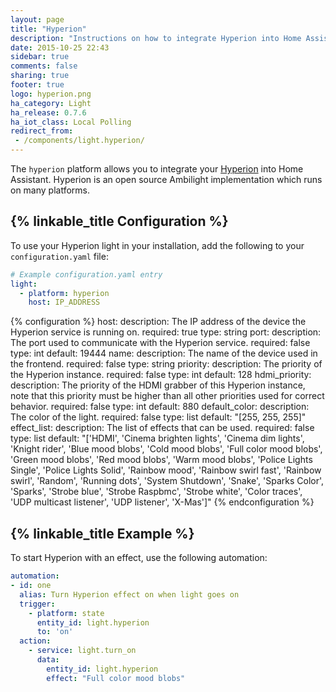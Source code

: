 ```yaml
---
layout: page
title: "Hyperion"
description: "Instructions on how to integrate Hyperion into Home Assistant."
date: 2015-10-25 22:43
sidebar: true
comments: false
sharing: true
footer: true
logo: hyperion.png
ha_category: Light
ha_release: 0.7.6
ha_iot_class: Local Polling
redirect_from:
 - /components/light.hyperion/
---
```


The `hyperion` platform allows you to integrate your [Hyperion](https://hyperion-project.org/wiki) into Home Assistant. Hyperion is an open source Ambilight implementation which runs on many platforms.

## {% linkable_title Configuration %}

To use your Hyperion light in your installation, add the following to your `configuration.yaml` file:

```yaml
# Example configuration.yaml entry
light:
  - platform: hyperion
    host: IP_ADDRESS
```

{% configuration %}
  host:
    description: The IP address of the device the Hyperion service is running on.
    required: true
    type: string
  port:
    description: The port used to communicate with the Hyperion service.
    required: false
    type: int
    default: 19444
  name:
    description: The name of the device used in the frontend.
    required: false
    type: string
  priority:
    description: The priority of the Hyperion instance.
    required: false
    type: int
    default: 128
  hdmi_priority:
    description: The priority of the HDMI grabber of this Hyperion instance, note that this priority must be higher than all other priorities used for correct behavior.
    required: false
    type: int
    default: 880
  default_color:
    description: The color of the light.
    required: false
    type: list
    default: "[255, 255, 255]"
  effect_list:
    description: The list of effects that can be used.
    required: false
    type: list
    default: "['HDMI', 'Cinema brighten lights', 'Cinema dim lights', 'Knight rider', 'Blue mood blobs', 'Cold mood blobs', 'Full color mood blobs', 'Green mood blobs', 'Red mood blobs', 'Warm mood blobs', 'Police Lights Single', 'Police Lights Solid', 'Rainbow mood', 'Rainbow swirl fast', 'Rainbow swirl', 'Random', 'Running dots', 'System Shutdown', 'Snake', 'Sparks Color', 'Sparks', 'Strobe blue', 'Strobe Raspbmc', 'Strobe white', 'Color traces', 'UDP multicast listener', 'UDP listener', 'X-Mas']"
{% endconfiguration %}

## {% linkable_title Example %}

To start Hyperion with an effect, use the following automation:

```yaml
automation:
- id: one
  alias: Turn Hyperion effect on when light goes on
  trigger:
    - platform: state
      entity_id: light.hyperion
      to: 'on'
  action:
    - service: light.turn_on
      data:
        entity_id: light.hyperion
        effect: "Full color mood blobs"
```
